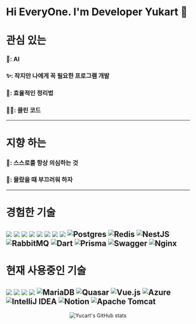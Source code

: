 # Hi EveryOne. I'm Developer Yukart 👋

# 관심 있는
### 🚀: AI
### ✨: 작지만 나에게 꼭 필요한 프로그램 개발
### 📝: 효율적인 정리법
### 🧑‍💻: 클린 코드
---
# 지향 하는
### 🧐: 스스로를 항상 의심하는 것
### 🙈: 몰랐을 때 부끄러워 하자
---
# 경험한 기술
<img src="https://img.shields.io/badge/Python-3766AB?style=flat-square&logo=Python&logoColor=white"/> <img src="https://img.shields.io/badge/Amazon AWS-232F3E?style=flat-square&logo=amazonaws&logoColor=white"/> <img src="https://img.shields.io/badge/Docker-2496ED?style=flat-square&logo=Docker&logoColor=white"/> <img src="https://img.shields.io/badge/Flask-000000?style=flat-square&logo=flask&logoColor=white"/> <img src="https://img.shields.io/badge/Firebase-FFCA28?style=flat-square&logo=firebase&logoColor=black"/> <img src="https://img.shields.io/badge/JavaScript-F7DF1E?style=flat-square&logo=javascript&logoColor=black"/> <img src="https://img.shields.io/badge/Node.js-339933?style=flat-square&logo=Node.js&logoColor=white"/> <img src="https://img.shields.io/badge/Typescript-3178C6?style=flat-square&logo=Typescript&logoColor=white"/> ![Postgres](https://img.shields.io/badge/postgres-%23316192.svg?style=flat-square&logo=postgresql&logoColor=white) ![Redis](https://img.shields.io/badge/redis-%23DD0031.svg?style=flat-square&logo=redis&logoColor=white)
![NestJS](https://img.shields.io/badge/nestjs-%23E0234E.svg?style=flat-square&logo=nestjs&logoColor=white) ![RabbitMQ](https://img.shields.io/badge/Rabbitmq-FF6600?style=flat-square&logo=rabbitmq&logoColor=white) ![Dart](https://img.shields.io/badge/dart-%230175C2.svg?style=flat-square&logo=dart&logoColor=white) ![Prisma](https://img.shields.io/badge/Prisma-3982CE?style=flat-square&logo=Prisma&logoColor=white) ![Swagger](https://img.shields.io/badge/-Swagger-%23Clojure?style=flat-square&logo=swagger&logoColor=white) ![Nginx](https://img.shields.io/badge/nginx-%23009639.svg?style=flat-square&logo=nginx&logoColor=white)
---
# 현재 사용중인 기술
<img src="https://img.shields.io/badge/Git-F05032?style=flat-square&logo=git&logoColor=white"/> <img src="https://img.shields.io/badge/java-007396?style=flat-square&logo=java&logoColor=white"/> <img src="https://img.shields.io/badge/Postman-FF6C37?style=flat-square&logo=Postman&logoColor=white"/> <img src="https://img.shields.io/badge/Spring-6DB33F?style=flat-square&logo=Spring&logoColor=white"/> ![MariaDB](https://img.shields.io/badge/MariaDB-003545?style=flat-square&logo=mariadb&logoColor=white) ![Quasar](https://img.shields.io/badge/Quasar-16B7FB?style=flat-square&logo=quasar&logoColor=black) ![Vue.js](https://img.shields.io/badge/vuejs-%2335495e.svg?style=flat-square&logo=vuedotjs&logoColor=%234FC08D) ![Azure](https://img.shields.io/badge/azure-%230072C6.svg?style=flat-square&logo=microsoftazure&logoColor=white) ![IntelliJ IDEA](https://img.shields.io/badge/IntelliJIDEA-000000.svg?style=flat-square&logo=intellij-idea&logoColor=white) ![Notion](https://img.shields.io/badge/Notion-%23000000.svg?style=flat-square&logo=notion&logoColor=white) ![Apache Tomcat](https://img.shields.io/badge/apache%20tomcat-%23F8DC75.svg?style=flat-square&logo=apache-tomcat&logoColor=black)
---
<div align="center">
  
![Yucart's GitHub stats](https://github-readme-stats.vercel.app/api?username=yuihmoo&show_icons=true&theme=dark)

</div>
